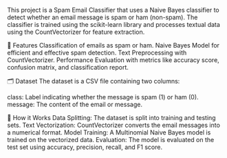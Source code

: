 This project is a Spam Email Classifier that uses a Naive Bayes classifier to detect whether an email message is spam or ham (non-spam). The classifier is trained using the scikit-learn library and processes textual data using the CountVectorizer for feature extraction.

🚀 Features
Classification of emails as spam or ham.
Naive Bayes Model for efficient and effective spam detection.
Text Preprocessing with CountVectorizer.
Performance Evaluation with metrics like accuracy score, confusion matrix, and classification report.

🗂️ Dataset
The dataset is a CSV file containing two columns:

class: Label indicating whether the message is spam (1) or ham (0).
message: The content of the email or message.

🧪 How it Works
Data Splitting: The dataset is split into training and testing sets.
Text Vectorization: CountVectorizer converts the email messages into a numerical format.
Model Training: A Multinomial Naive Bayes model is trained on the vectorized data.
Evaluation: The model is evaluated on the test set using accuracy, precision, recall, and F1 score.
